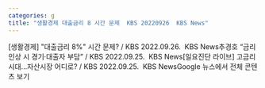 ```yaml
---
categories: g
title: "생활경제 대출금리 8 시간 문제  KBS 20220926  KBS News"
---
```

[생활경제] "대출금리 8%" 시간 문제? / KBS 2022.09.26.&nbsp;&nbsp;KBS News추경호 “금리 인상 시 경기·대출자 부담” / KBS 2022.09.25.&nbsp;&nbsp;KBS News[일요진단 라이브] 고금리 시대…자산시장 어디로? / KBS 2022.09.25.&nbsp;&nbsp;KBS NewsGoogle 뉴스에서 전체 콘텐츠 보기
